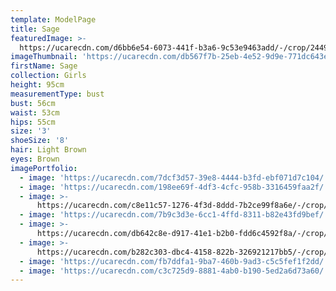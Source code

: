 ```yaml
---
template: ModelPage
title: Sage
featuredImage: >-
  https://ucarecdn.com/d6bb6e54-6073-441f-b3a6-9c53e9463add/-/crop/2449x1163/0,228/-/preview/
imageThumbnail: 'https://ucarecdn.com/db567f7b-25eb-4e52-9d9e-771dc643edac/-/preview/'
firstName: Sage
collection: Girls
height: 95cm
measurementType: bust
bust: 56cm
waist: 53cm
hips: 55cm
size: '3'
shoeSize: '8'
hair: Light Brown
eyes: Brown
imagePortfolio:
  - image: 'https://ucarecdn.com/7dcf3d57-39e8-4444-b3fd-ebf071d7c104/'
  - image: 'https://ucarecdn.com/198ee69f-4df3-4cfc-958b-3316459faa2f/'
  - image: >-
      https://ucarecdn.com/c8e11c57-1276-4f3d-8ddd-7b2ce99f8a6e/-/crop/642x804/0,159/-/preview/
  - image: 'https://ucarecdn.com/7b9c3d3e-6cc1-4ffd-8311-b82e43fd9bef/'
  - image: >-
      https://ucarecdn.com/db642c8e-d917-41e1-b2b0-fdd6c4592f8a/-/crop/634x780/0,171/-/preview/
  - image: >-
      https://ucarecdn.com/b282c303-dbc4-4158-822b-326921217bb5/-/crop/1632x2054/0,395/-/preview/
  - image: 'https://ucarecdn.com/fb7ddfa1-9ba7-460b-9ad3-c5c5fef1f2dd/'
  - image: 'https://ucarecdn.com/c3c725d9-8881-4ab0-b190-5ed2a6d73a60/'
---
```


